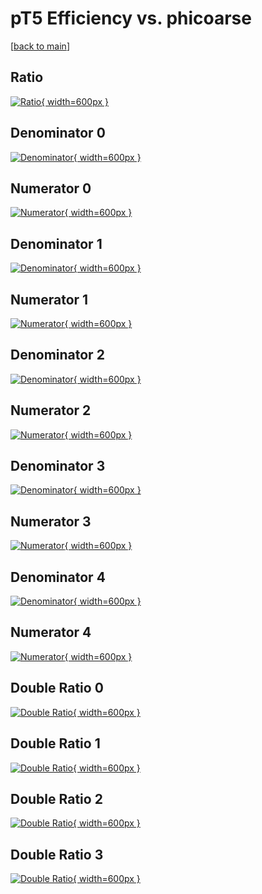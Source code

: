 # pT5 Efficiency vs. phicoarse

[[back to main](./)]



## Ratio

[![Ratio](../mtv/var/pT5_xtr_11_0_eff_phicoarse.png){ width=600px }](../mtv/var/pT5_xtr_11_0_eff_phicoarse.pdf)

## Denominator 0

[![Denominator](../mtv/den/pT5_xtr_11_0_eff_phicoarse_den0.png){ width=600px }](../mtv/den/pT5_xtr_11_0_eff_phicoarse_den0.pdf)

## Numerator 0

[![Numerator](../mtv/num/pT5_xtr_11_0_eff_phicoarse_num0.png){ width=600px }](../mtv/num/pT5_xtr_11_0_eff_phicoarse_num0.pdf)

## Denominator 1

[![Denominator](../mtv/den/pT5_xtr_11_0_eff_phicoarse_den1.png){ width=600px }](../mtv/den/pT5_xtr_11_0_eff_phicoarse_den1.pdf)

## Numerator 1

[![Numerator](../mtv/num/pT5_xtr_11_0_eff_phicoarse_num1.png){ width=600px }](../mtv/num/pT5_xtr_11_0_eff_phicoarse_num1.pdf)

## Denominator 2

[![Denominator](../mtv/den/pT5_xtr_11_0_eff_phicoarse_den2.png){ width=600px }](../mtv/den/pT5_xtr_11_0_eff_phicoarse_den2.pdf)

## Numerator 2

[![Numerator](../mtv/num/pT5_xtr_11_0_eff_phicoarse_num2.png){ width=600px }](../mtv/num/pT5_xtr_11_0_eff_phicoarse_num2.pdf)

## Denominator 3

[![Denominator](../mtv/den/pT5_xtr_11_0_eff_phicoarse_den3.png){ width=600px }](../mtv/den/pT5_xtr_11_0_eff_phicoarse_den3.pdf)

## Numerator 3

[![Numerator](../mtv/num/pT5_xtr_11_0_eff_phicoarse_num3.png){ width=600px }](../mtv/num/pT5_xtr_11_0_eff_phicoarse_num3.pdf)

## Denominator 4

[![Denominator](../mtv/den/pT5_xtr_11_0_eff_phicoarse_den4.png){ width=600px }](../mtv/den/pT5_xtr_11_0_eff_phicoarse_den4.pdf)

## Numerator 4

[![Numerator](../mtv/num/pT5_xtr_11_0_eff_phicoarse_num4.png){ width=600px }](../mtv/num/pT5_xtr_11_0_eff_phicoarse_num4.pdf)

## Double Ratio 0

[![Double Ratio](../mtv/ratio/pT5_xtr_11_0_eff_phicoarse_ratio0.png){ width=600px }](../mtv/ratio/pT5_xtr_11_0_eff_phicoarse_ratio0.pdf)

## Double Ratio 1

[![Double Ratio](../mtv/ratio/pT5_xtr_11_0_eff_phicoarse_ratio1.png){ width=600px }](../mtv/ratio/pT5_xtr_11_0_eff_phicoarse_ratio1.pdf)

## Double Ratio 2

[![Double Ratio](../mtv/ratio/pT5_xtr_11_0_eff_phicoarse_ratio2.png){ width=600px }](../mtv/ratio/pT5_xtr_11_0_eff_phicoarse_ratio2.pdf)

## Double Ratio 3

[![Double Ratio](../mtv/ratio/pT5_xtr_11_0_eff_phicoarse_ratio3.png){ width=600px }](../mtv/ratio/pT5_xtr_11_0_eff_phicoarse_ratio3.pdf)

